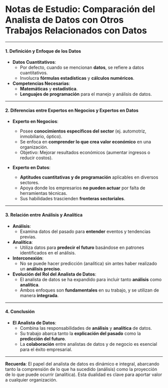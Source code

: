 # Notas de Estudio: Comparación del Analista de Datos con Otros Trabajos Relacionados con Datos

---

#### 1. **Definición y Enfoque de los Datos**
   - **Datos Cuantitativos**:
     - Por defecto, cuando se mencionan **datos**, se refiere a datos cuantitativos.
     - Involucra **fórmulas estadísticas** y **cálculos numéricos**.
   - **Competencias Necesarias**:
     - **Matemáticas** y **estadística**.
     - **Lenguajes de programación** para el manejo y análisis de datos.

---

#### 2. **Diferencias entre Expertos en Negocios y Expertos en Datos**

   - **Experto en Negocios**:
     - Posee **conocimientos específicos del sector** (ej. automotriz, inmobiliario, óptico).
     - Se enfoca en **comprender lo que crea valor económico** en una organización.
     - Objetivo: Mejorar resultados económicos (aumentar ingresos o reducir costos).

   - **Experto en Datos**:
     - **Aptitudes cuantitativas y de programación** aplicables en diversos sectores.
     - Apoya donde los empresarios **no pueden actuar** por falta de herramientas técnicas.
     - Sus habilidades trascienden **fronteras sectoriales**.

---

#### 3. **Relación entre Análisis y Analítica**
   - **Análisis**:
     - Examina datos del pasado para **entender** eventos y tendencias previas.
   - **Analítica**:
     - Utiliza datos para **predecir el futuro** basándose en patrones identificados en el análisis.
   - **Interconexión**:
     - No se puede hacer predicción (analítica) sin antes haber realizado un **análisis preciso**.
   - **Evolución del Rol del Analista de Datos**:
     - El analista de datos se ha expandido para incluir tanto **análisis** como **analítica**.
     - Ambos enfoques son **fundamentales** en su trabajo, y se utilizan de manera **integrada**.

---

#### 4. **Conclusión**
   - **El Analista de Datos**:
     - Combina las responsabilidades de **análisis** y **analítica** de datos.
     - Su trabajo abarca tanto la **explicación del pasado** como la **predicción del futuro**.
     - La **colaboración** entre analistas de datos y de negocio es esencial para el éxito empresarial.

---

**Recuerda**: El papel del analista de datos es dinámico e integral, abarcando tanto la comprensión de lo que ha sucedido (análisis) como la proyección de lo que puede ocurrir (analítica). Esta dualidad es clave para aportar valor a cualquier organización.